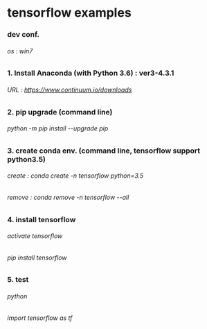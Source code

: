 # tensorflow examples

### dev conf.
###### os : win7

### 1. Install Anaconda (with Python 3.6) : ver3-4.3.1
###### URL : https://www.continuum.io/downloads

### 2. pip upgrade (command line) 
###### python -m pip install --upgrade pip

### 3. create conda env. (command line, tensorflow support python3.5)
###### create : conda create -n tensorflow python=3.5  
###### remove : conda remove -n tensorflow --all

### 4. install tensorflow
###### activate tensorflow
###### pip install tensorflow 

### 5. test 
###### python
###### import tensorflow as tf

